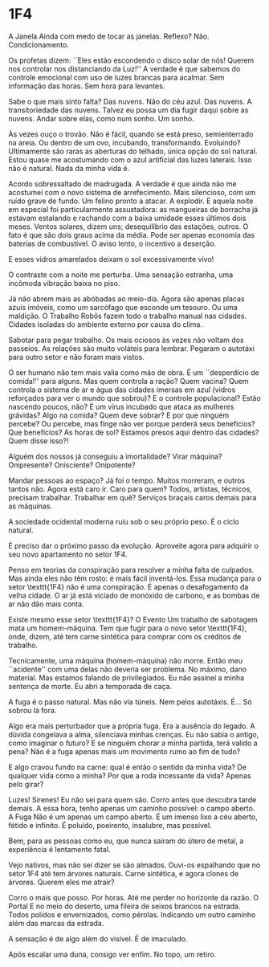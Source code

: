 # 1F4
A Janela
Ainda com medo de tocar as janelas.
Reflexo?
Não.
Condicionamento.

Os profetas dizem: ``Eles estão escondendo o disco solar de nós!
Querem nos controlar nos distanciando da Luz!''
A verdade é que sabemos do controle emocional com uso de luzes brancas para acalmar.
Sem informação das horas.
Sem hora para levantes.

Sabe o que mais sinto falta?
Das nuvens.
Não do céu azul.
Das nuvens.
A transitoriedade das nuvens.
Talvez eu possa um dia fugir daqui sobre as nuvens.
Andar sobre elas, como num sonho.
Um sonho.

Às vezes ouço o trovão.
Não é fácil, quando se está preso, semienterrado na areia.
Ou dentro de um ovo, incubando, transformando.
Evoluindo?
Ultimamente são raras as aberturas do telhado, única opção do sol natural.
Estou quase me acostumando com o azul artificial das luzes laterais.
Isso não é natural.
Nada da minha vida é. 

Acordo sobressaltado de madrugada.
A verdade é que ainda não me acostumei com o novo sistema de arrefecimento.
Mais silencioso, com um ruído grave de fundo.
Um felino pronto a atacar.
A explodir.
E aquela noite em especial foi particularmente assustadora: as mangueiras de borracha já estavam estalando e rachando com a baixa umidade esses últimos dois meses.
Ventos solares, dizem uns; desequilíbrio das estações, outros.
O fato é que são dois graus acima da média.
Pode ser apenas economia das baterias de combustível.
O aviso lento, o incentivo a deserção.

E esses vidros amarelados deixam o sol excessivamente vivo!

O contraste com a noite me perturba.
Uma sensação estranha, uma incômoda vibração baixa no piso.

Já não abrem mais as abóbadas ao meio-dia.
Agora são apenas placas azuis imóveis, como um sarcófago que esconde um tesouro.
Ou uma maldição.
O Trabalho
Robôs fazem todo o trabalho manual nas cidades.
Cidades isoladas do ambiente externo por causa do clima.

Sabotar para pegar trabalho.
Os mais ociosos às vezes não voltam dos passeios.
As relações são muito voláteis para lembrar.
Pegaram o autotáxi para outro setor e não foram mais vistos.

O ser humano não tem mais valia como mão de obra.
É um ``desperdício de comida!'' para alguns.
Mas quem controla a ração?
Quem vacina?
Quem controla o sistema de ar e água das cidades imersas em azul (vidros reforçados para ver o mundo que sobrou)?
E o controle populacional?
Estão nascendo poucos, não?
É um vírus incubado que ataca as mulheres grávidas?
Algo na comida?
Quem deve sobrar?
E por que ninguém percebe?
Ou percebe, mas finge não ver porque perderá seus benefícios?
Que benefícios?
As horas de sol?
Estamos presos aqui dentro das cidades?
Quem disse isso?!

Alguém dos nossos já conseguiu a imortalidade?
Virar máquina?
Onipresente?
Onisciente?
Onipotente?

Mandar pessoas ao espaço?
Já foi o tempo.
Muitos morreram, e outros tantos não.
Agora está caro ir.
Caro para quem?
Todos, artistas, técnicos, precisam trabalhar.
Trabalhar em quê?
Serviços braçais caros demais para as máquinas.

A sociedade ocidental moderna ruiu sob o seu próprio peso.
É o ciclo natural.

É preciso dar o próximo passo da evolução. Aproveite agora para adquirir o seu novo apartamento no setor 1F4.

Penso em teorias da conspiração para resolver a minha falta de culpados.
Mas ainda eles não têm rosto: é mais fácil inventá-los.
Essa mudança para o setor \texttt{1F4} não é uma conspiração.
É apenas o desafogamento da velha cidade.
O ar já está viciado de monóxido de carbono, e as bombas de ar não dão mais conta.

Existe mesmo esse setor \texttt{1F4}?
O Evento
Um trabalho de sabotagem mata um homem-máquina.
Tem que fugir para o novo setor \texttt{1F4}, onde, dizem, até tem carne sintética para comprar com os créditos de trabalho. 

Tecnicamente, uma máquina (homem-máquina) não morre.
Então meu ``acidente'' com uma delas não deveria ser problema.
No máximo, dano material.
Mas estamos falando de privilegiados.
Eu não assinei a minha sentença de morte.
Eu abri a temporada de caça.

A fuga é o passo natural.
Mas não via túneis.
Nem pelos autotáxis.
É... Só sobrou lá fora.

Algo era mais perturbador que a própria fuga.
Era a ausência do legado.
A dúvida congelava a alma, silenciava minhas crenças.
Eu não sabia o antigo, como imaginar o futuro?
E se ninguém chorar a minha partida, terá valido a pena?
Não é a fuga apenas mais um movimento rumo ao fim de tudo?

E algo cravou fundo na carne: qual é então o sentido da minha vida?
De qualquer vida como a minha?
Por que a roda incessante da vida?
Apenas pelo girar?

Luzes!
Sirenes!
Eu não sei para quem são.
Corro antes que descubra tarde demais.
A essa hora, tenho apenas um caminho possível: o campo aberto.
A Fuga
Não é um apenas um campo aberto.
É um imenso lixo a céu aberto, fétido e infinito.
É poluído, poeirento, insalubre, mas possível.

Bem, para as pessoas como eu, que nunca saíram do útero de metal, a experiência é lentamente fatal.

Vejo nativos, mas não sei dizer se são almados. Ouvi-os espalhando que no setor 1F4 até tem árvores naturais. Carne sintética, e agora clones de árvores. Querem eles me atrair?

Corro o mais que posso. Por horas. Até me perder no horizonte da razão.
O Portal
E no meio do deserto, uma fileira de seixos brancos na estrada. Todos polidos e envernizados, como pérolas. Indicando um outro caminho além das marcas da estrada.

A sensação é de algo além do visível. É de imaculado.

Após escalar uma duna, consigo ver enfim. No topo, um retiro.
